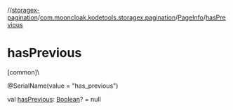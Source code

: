 //[storagex-pagination](../../../index.md)/[com.mooncloak.kodetools.storagex.pagination](../index.md)/[PageInfo](index.md)/[hasPrevious](has-previous.md)

# hasPrevious

[common]\

@SerialName(value = &quot;has_previous&quot;)

val [hasPrevious](has-previous.md): [Boolean](https://kotlinlang.org/api/latest/jvm/stdlib/kotlin/-boolean/index.html)? = null
